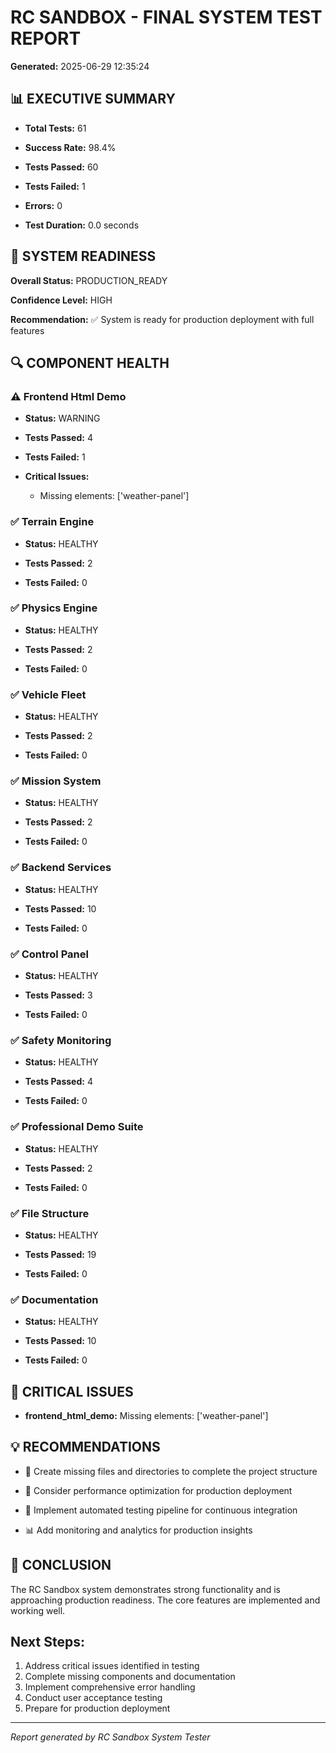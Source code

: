 # RC SANDBOX - FINAL SYSTEM TEST REPORT

**Generated:** 2025-06-29 12:35:24

## 📊 EXECUTIVE SUMMARY

- **Total Tests:** 61

- **Success Rate:** 98.4%

- **Tests Passed:** 60

- **Tests Failed:** 1

- **Errors:** 0

- **Test Duration:** 0.0 seconds

## 🎯 SYSTEM READINESS

**Overall Status:** PRODUCTION_READY

**Confidence Level:** HIGH

**Recommendation:** ✅ System is ready for production deployment with full features

## 🔍 COMPONENT HEALTH

### ⚠️ Frontend Html Demo

- **Status:** WARNING

- **Tests Passed:** 4

- **Tests Failed:** 1

- **Critical Issues:**

  - Missing elements: ['weather-panel']

### ✅ Terrain Engine

- **Status:** HEALTHY

- **Tests Passed:** 2

- **Tests Failed:** 0

### ✅ Physics Engine

- **Status:** HEALTHY

- **Tests Passed:** 2

- **Tests Failed:** 0

### ✅ Vehicle Fleet

- **Status:** HEALTHY

- **Tests Passed:** 2

- **Tests Failed:** 0

### ✅ Mission System

- **Status:** HEALTHY

- **Tests Passed:** 2

- **Tests Failed:** 0

### ✅ Backend Services

- **Status:** HEALTHY

- **Tests Passed:** 10

- **Tests Failed:** 0

### ✅ Control Panel

- **Status:** HEALTHY

- **Tests Passed:** 3

- **Tests Failed:** 0

### ✅ Safety Monitoring

- **Status:** HEALTHY

- **Tests Passed:** 4

- **Tests Failed:** 0

### ✅ Professional Demo Suite

- **Status:** HEALTHY

- **Tests Passed:** 2

- **Tests Failed:** 0

### ✅ File Structure

- **Status:** HEALTHY

- **Tests Passed:** 19

- **Tests Failed:** 0

### ✅ Documentation

- **Status:** HEALTHY

- **Tests Passed:** 10

- **Tests Failed:** 0

## 🚨 CRITICAL ISSUES

- **frontend_html_demo:** Missing elements: ['weather-panel']

## 💡 RECOMMENDATIONS

- 🔧 Create missing files and directories to complete the project structure

- 🚀 Consider performance optimization for production deployment

- 🧪 Implement automated testing pipeline for continuous integration

- 📊 Add monitoring and analytics for production insights

## 🎉 CONCLUSION

The RC Sandbox system demonstrates strong functionality and is approaching production readiness. The core features are implemented and working well.

## Next Steps:

1. Address critical issues identified in testing
2. Complete missing components and documentation
3. Implement comprehensive error handling
4. Conduct user acceptance testing
5. Prepare for production deployment

---
*Report generated by RC Sandbox System Tester*
